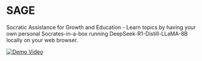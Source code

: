 # SAGE

Socratic Assistance for Growth and Education - Learn topics by having your own personal Socrates-in-a-box running DeepSeek-R1-Distill-LLaMA-8B locally on your web browser.

[![Demo Video](https://img.shields.io/badge/Watch-Demo-red?style=for-the-badge&logo=youtube)](https://youtu.be/GXUJRrceF9E)

